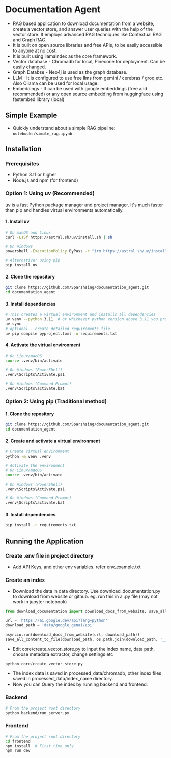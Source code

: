 # Documentation Agent

- RAG based application to download documentation from a website, create a vector store, and answer user queries with the help of the vector store. It employs advanced RAG techniques like Contextual RAG and Graph RAG.
- It is built on open source libraries and free APIs, to be easily accessible to anyone at no cost.
- It is built using llamaindex as the core framework. 
- Vector database - Chromadb for local, Pinecone for deployment. Can be easily changed.
- Graph Databse - Neo4j is used as the graph database.
- LLM - It is configured to use free llms from gemini / cerebras / groq etc. Also Ollama can be used for local usage.
- Embeddings - It can be used with google embeddings (free and recommended) or any open source embedding from huggingface using fastembed library (local)


## Simple Example
- Quickly understand about a simple RAG pipeline: ```notebooks/simple_rag.ipynb```


## Installation

### Prerequisites
- Python 3.11 or higher
- Node.js and npm (for frontend)

### Option 1: Using uv (Recommended)
[uv](https://docs.astral.sh/uv/) is a fast Python package manager and project manager. It's much faster than pip and handles virtual environments automatically.

#### 1. Install uv
```bash
# On macOS and Linux
curl -LsSf https://astral.sh/uv/install.sh | sh

# On Windows
powershell -ExecutionPolicy ByPass -c "irm https://astral.sh/uv/install.ps1 | iex"

# Alternative: using pip
pip install uv
```

#### 2. Clone the repository
```bash
git clone https://github.com/Sparshsing/documentation_agent.git
cd documentation_agent
```

#### 3. Install dependencies
```bash
# This creates a virtual environment and installs all dependencies
uv venv --python 3.11  # or whichever python version above 3.11 you prefer
uv sync
# optional - create detailed requirements file
uv pip compile pyproject.toml -o requirements.txt
```

#### 4. Activate the virtual environment
```bash
# On Linux/macOS
source .venv/bin/activate

# On Windows (PowerShell)
.venv\Scripts\Activate.ps1

# On Windows (Command Prompt)
.venv\Scripts\activate.bat
```

### Option 2: Using pip (Traditional method)

#### 1. Clone the repository
```bash
git clone https://github.com/Sparshsing/documentation_agent.git
cd documentation_agent
```

#### 2. Create and activate a virtual environment
```bash
# Create virtual environment
python -m venv .venv

# Activate the environment
# On Linux/macOS
source .venv/bin/activate

# On Windows (PowerShell)
.venv\Scripts\Activate.ps1

# On Windows (Command Prompt)
.venv\Scripts\activate.bat
```

#### 3. Install dependencies
```bash
pip install -r requirements.txt
```

## Running the Application

### Create .env file in project directory
- Add API Keys, and other env variables. refer env_example.txt

### Create an index
- Download the data in data directory. Use download_documentation.py to download from website or github.
eg. run this in a .py file (may not work in jupyter notebook)
```python
from download_documentation import download_docs_from_website, save_all_content_to_file

url = 'https://ai.google.dev/api?lang=python'
download_path = 'data/google_genai/api'

asyncio.run(download_docs_from_website(url, download_path))
save_all_content_to_file(download_path, os.path.join(download_path, '__all_docs__.md'))
```

- Edit core/create_vector_store.py to  input the index name, data path, choose metadata extractor, change settings etc
```python
python core/create_vector_store.py
```
- The index data is saved in processed_data/chromadb, other index files saved in processed_data/index_name directory.
- Now you can Query the index by running backend and frontend.

### Backend
```bash
# From the project root directory
python backend/run_server.py
```

### Frontend
```bash
# From the project root directory
cd frontend
npm install  # First time only
npm run dev
```






